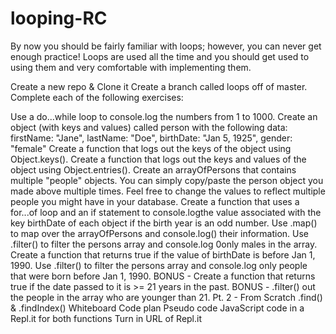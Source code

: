 # looping-RC

By now you should be fairly familiar with loops; however, you can never get enough practice! Loops are used all the time and you should get used to using them and very comfortable with implementing them.

Create a new repo & Clone it
Create a branch called loops off of master.
Complete each of the following exercises:

Use a do...while loop to console.log the numbers from 1 to 1000.
Create an object (with keys and values) called person with the following data:
firstName: "Jane",
lastName: "Doe",
birthDate: "Jan 5, 1925",
gender: "female"
Create a function that logs out the keys of the object using Object.keys().
Create a function that logs out the keys and values of the object using Object.entries().
Create an arrayOfPersons that contains multiple "people" objects. You can simply copy/paste the person object you made above multiple times. Feel free to change the values to reflect multiple people you might have in your database.
Create a function that uses a for...of loop and an if statement to console.logthe value associated with the key birthDate of each object if the birth year is an odd number.
Use .map() to map over the arrayOfPersons and console.log() their information.
Use .filter() to filter the persons array and console.log 0only males in the array.
Create a function that returns true if the value of birthDate is before Jan 1, 1990.
Use .filter() to filter the persons array and console.log only people that were born before Jan 1, 1990.
BONUS - Create a function that returns true if the date passed to it is >= 21 years in the past.
BONUS - .filter() out the people in the array who are younger than 21.
Pt. 2 - From Scratch .find() & .findIndex()
Whiteboard
Code plan
Pseudo code
JavaScript code in a Repl.it for both functions
Turn in URL of Repl.it

